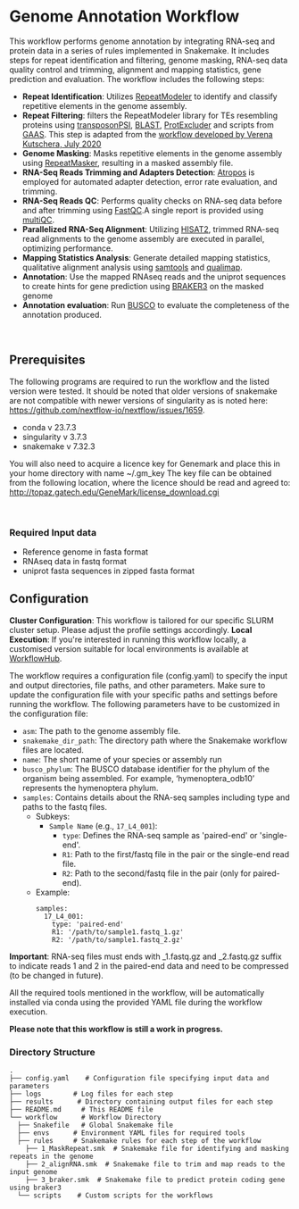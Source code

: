 # Genome Annotation Workflow
This workflow performs genome annotation by integrating RNA-seq and protein data in a series of rules implemented in Snakemake. It includes steps for repeat identification and filtering, genome masking, RNA-seq data quality control and trimming, alignment and mapping statistics, gene prediction and evaluation.
The workflow includes the following steps:
* **Repeat Identification**: Utilizes [RepeatModeler](https://www.repeatmasker.org/RepeatModeler/) to identify and classify repetitive elements in the genome assembly.
* **Repeat Filtering**: filters the RepeatModeler library for TEs resembling proteins using [transposonPSI](https://transposonpsi.sourceforge.net), [BLAST](https://blast.ncbi.nlm.nih.gov/Blast.cgi), [ProtExcluder](https://github.com/NBISweden/ProtExcluder) and scripts from [GAAS](https://github.com/NBISweden/GAAS). This step is adapted from the [workflow developed by Verena Kutschera, July 2020](https://github.com/NBISweden/repeatlib_filtering_workflow)
* **Genome Masking**: Masks repetitive elements in the genome assembly using [RepeatMasker](https://www.repeatmasker.org), resulting in a masked assembly file.
* **RNA-Seq Reads Trimming and Adapters Detection**: [Atropos](https://github.com/jdidion/atropos) is employed for automated adapter detection, error rate evaluation, and trimming. 
* **RNA-Seq Reads QC**: Performs quality checks on RNA-seq data before and after trimming using [FastQC](https://github.com/s-andrews/FastQC).A single report is provided using [multiQC](https://github.com/ewels/MultiQC).
* **Parallelized RNA-Seq Alignment**: Utilizing [HISAT2](http://daehwankimlab.github.io/hisat2/), trimmed RNA-seq read alignments to the genome assembly are executed in parallel, optimizing performance.
* **Mapping Statistics Analysis**: Generate detailed mapping statistics, qualitative alignment analysis using [samtools](https://github.com/samtools/samtools) and [qualimap](http://qualimap.conesalab.org/).
* **Annotation**: Use the mapped RNAseq reads and the uniprot sequences to create hints for gene prediction using [BRAKER3](https://github.com/Gaius-Augustus/BRAKER) on the masked genome
* **Annotation evaluation**: Run [BUSCO](https://busco.ezlab.org) to evaluate the completeness of the annotation produced.

<br/>

## Prerequisites

The following programs are required to run the workflow and the listed version were tested. It should be noted that older versions of snakemake are not compatible with newer versions of singularity as is noted here: https://github.com/nextflow-io/nextflow/issues/1659.

* conda v 23.7.3
* singularity v 3.7.3
* snakemake v 7.32.3

You will also need to acquire a licence key for Genemark and place this in your home directory with name ~/.gm_key The key file can be obtained from the following location, where the licence should be read and agreed to: http://topaz.gatech.edu/GeneMark/license_download.cgi

<br/>

### Required Input data
* Reference genome in fasta format
* RNAseq data in fastq format
* uniprot fasta sequences in zipped fasta format


## Configuration
**Cluster Configuration**: This workflow is tailored for our specific SLURM cluster setup. Please adjust the profile settings accordingly.
**Local Execution**: If you're interested in running this workflow locally, a customised version suitable for local environments is available at [WorkflowHub](https://workflowhub.eu/workflows/569).

The workflow requires a configuration file (config.yaml) to specify the input and output directories, file paths, and other parameters. Make sure to update the configuration file with your specific paths and settings before running the workflow.
The following parameters have to be customized in the configuration file:
* `asm`: The path to the genome assembly file.
* `snakemake_dir_path`: The directory path where the Snakemake workflow files are located.
* `name`: The short name of your species or assembly run
* `busco_phylum`: The BUSCO database identifier for the phylum of the organism being assembled. For example, ‘hymenoptera_odb10’ represents the hymenoptera phylum.
* `samples`: Contains details about the RNA-seq samples including type and paths to the fastq files.
   - Subkeys:
     - `Sample Name` (e.g., `17_L4_001`):
       - `type`: Defines the RNA-seq sample as 'paired-end' or 'single-end'.
       - `R1`: Path to the first/fastq file in the pair or the single-end read file.
       - `R2`: Path to the second/fastq file in the pair (only for paired-end).
   - Example:
     ```
     samples:
       17_L4_001:
         type: 'paired-end'
         R1: '/path/to/sample1.fastq_1.gz'
         R2: '/path/to/sample1.fastq_2.gz'
     ```

**Important**: RNA-seq files must ends with _1.fastq.gz and _2.fastq.gz suffix to indicate reads 1 and 2 in the paired-end data and need to be compressed (to be changed in future).

All the required tools mentioned in the workflow, will be automatically installed via conda using the provided YAML file during the workflow execution.

**Please note that this workflow is still a work in progress.**

### Directory Structure
```
.
├── config.yaml    # Configuration file specifying input data and parameters
├── logs        # Log files for each step
├── results      # Directory containing output files for each step
├── README.md     # This README file
└── workflow      # Workflow Directory 
  ├── Snakefile   # Global Snakemake file
  ├── envs      # Environment YAML files for required tools
  ├── rules     # Snakemake rules for each step of the workflow
    ├── 1_MaskRepeat.smk  # Snakemake file for identifying and masking repeats in the genome
    ├── 2_alignRNA.smk  # Snakemake file to trim and map reads to the input genome
    ├── 3_braker.smk  # Snakemake file to predict protein coding gene using braker3
  └── scripts    # Custom scripts for the workflows
```
